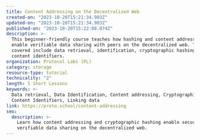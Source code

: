 ```yaml
---
title: Content Addressing on the Decentralized Web
created-on: "2023-10-20T15:21:34.903Z"
updated-on: "2023-10-20T15:21:34.903Z"
published-on: "2023-10-20T15:22:08.074Z"
description: >-
  This beginner-friendly course teaches how hashing and content addressing 
  enable verifiable data sharing with peers on the decentralized web. Topics 
  covered include data retrieval, identification, cryptographic hashing, and 
  content identifiers.
organization: Protocol Labs (PL)
category: storage
resource-type: tutorial
technicality: "2"
length: 5 Short Lessons
keywords: >-
  Data retrieval, Data Identification, Content addressing, Cryptographic hashing, 
  Content Identifiers, Linking data
link: https://proto.school/content-addressing
seo:
  description: >-
    Learn how content addressing and cryptographic hashing enable secure and 
    verifiable data sharing on the decentralized web.
---
```

